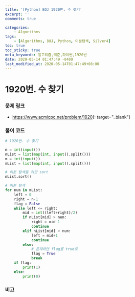 ```yaml
---
title: '[Python] BOJ 1920번. 수 찾기'
excerpt: ''
comments: true

categories:
    - Algorithms
tags:
    - [Algorithms, BOJ, Python, 이분탐색, Silver4]
toc: true
toc_sticky: true
meta_keywords: 알고리즘,백준,파이썬,1920번
date: 2020-05-14 01:47:49 -0400
last_modified_at: 2020-05-14T01:47:49+08:00
---
```


# 1920번. 수 찾기

### 문제 링크

-   <https://www.acmicpc.net/problem/1920>{: target="\_blank"}

### 풀이 코드

```python
# 1920번. 수 찾기

n = int(input())
nList = list(map(int, input().split()))
m = int(input())
mList = list(map(int, input().split()))

# 이분 탐색을 위한 sort
nList.sort()

# 이분 탐색
for num in mList:
    left = 0
    right = n-1
    flag = False
    while left <= right:
        mid = int((left+right)/2)
        if nList[mid] > num:
            right = mid-1
            continue
        elif nList[mid] < num:
            left = mid+1
            continue
        else:
            # 존재하면 flag를 true로
            flag = True
            break
    if flag:
        print(1)
    else:
        print(0)
```

### 비고
